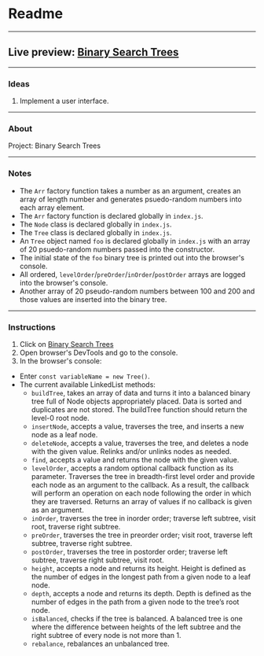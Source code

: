 # Readme
---
## Live preview: [Binary Search Trees](https://mikeycos.github.io/theOdinProject/javaScript/projects/binary-search-trees/dist)
---
### Ideas
1. Implement a user interface.
---
### About
Project: Binary Search Trees

---
### Notes
* The `Arr` factory function takes a number as an argument, creates an array of length number and generates psuedo-random numbers into each array element.
* The `Arr` factory function is declared globally in `index.js`.
* The `Node` class is declared globally in `index.js`.
* The `Tree` class is declared globally in `index.js`.
* An `Tree` object named `foo` is declared globally in `index.js` with an array of 20 psuedo-random numbers passed into the constructor.
* The initial state of the `foo` binary tree is printed out into the browser's console.
* All ordered, `levelOrder`/`preOrder`/`inOrder`/`postOrder` arrays are logged into the browser's console.
* Another array of 20 pseudo-random numbers between 100 and 200 and those values are inserted into the binary tree.
---
### Instructions
1. Click on [Binary Search Trees](https://mikeycos.github.io/theOdinProject/javaScript/projects/binary-search-trees/dist)
2. Open browser's DevTools and go to the console.
3. In the browser's console:
  * Enter `const variableName = new Tree()`.
  * The current available LinkedList methods:
    * `buildTree`, takes an array of data and turns it into a balanced binary tree full of Node objects appropriately placed. Data is sorted and duplicates are not stored. The buildTree function should return the level-0 root node.
    * `insertNode`, accepts a value, traverses the tree, and inserts a new node as a leaf node.
    * `deleteNode`, accepts a value, traverses the tree, and deletes a node with the given value. Relinks and/or unlinks nodes as needed.
    * `find`, accepts a value and returns the node with the given value.
    * `levelOrder`, accepts a random optional callback function as its parameter. Traverses the tree in breadth-first level order and provide each node as an argument to the callback. As a result, the callback will perform an operation on each node following the order in which they are traversed. Returns an array of values if no callback is given as an argument.
    * `inOrder`, traverses the tree in inorder order; traverse left subtree, visit root, traverse right subtree.
    * `preOrder`, traverses the tree in preorder order; visit root, traverse left subtree, traverse right subtree.
    * `postOrder`, traverses the tree in postorder order; traverse left subtree, traverse right subtree, visit root.
    * `height`, accepts a node and returns its height. Height is defined as the number of edges in the longest path from a given node to a leaf node.
    * `depth`, accepts a node and returns its depth. Depth is defined as the number of edges in the path from a given node to the tree’s root node.
    * `isBalanced`,  checks if the tree is balanced. A balanced tree is one where the difference between heights of the left subtree and the right subtree of every node is not more than 1.
    * `rebalance`, rebalances an unbalanced tree.